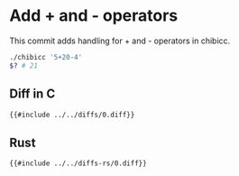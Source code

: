 # Add + and - operators

This commit adds handling for + and - operators in chibicc.

```sh
./chibicc '5+20-4'
$? # 21
```

## Diff in C

```diff
{{#include ../../diffs/0.diff}}
```

## Rust

```diff
{{#include ../../diffs-rs/0.diff}}
```
